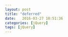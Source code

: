 ```yaml
---
layout: post
title: "deferred"
date:   2016-03-27 10:51:36
categories: [jQuery]
tags: [jQuery]
---
```



